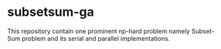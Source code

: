 subsetsum-ga
============

This repository contain one prominent np-hard problem namely Subset-Sum problem and its serial and parallel implementations.
